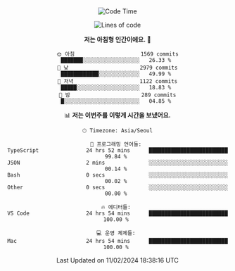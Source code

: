 <div align="center">

<br />

 <!--START_SECTION:waka-->
![Code Time](http://img.shields.io/badge/Code%20Time-2%2C051%20hrs%208%20mins-blue)

![Lines of code](https://img.shields.io/badge/%EC%A0%80%EB%8A%94%20%EC%97%AC%ED%83%9C%EA%B9%8C%EC%A7%80%20-3.6%20million%20%EC%A4%84%EC%9D%98%20%EC%BD%94%EB%93%9C%EB%A5%BC%20%EC%9E%91%EC%84%B1%ED%96%88%EC%96%B4%EC%9A%94.-blue)

**저는 아침형 인간이에요. 🐤** 

```text
🌞 아침                     1569 commits        ███████░░░░░░░░░░░░░░░░░░   26.33 % 
🌆 낮　                     2979 commits        ████████████░░░░░░░░░░░░░   49.99 % 
🌃 저녁                     1122 commits        █████░░░░░░░░░░░░░░░░░░░░   18.83 % 
🌙 밤　                     289 commits         █░░░░░░░░░░░░░░░░░░░░░░░░   04.85 % 
```


📊 **저는 이번주를 이렇게 시간을 보냈어요.** 

```text
🕑︎ Timezone: Asia/Seoul

💬 프로그래밍 언어들: 
TypeScript               24 hrs 52 mins      █████████████████████████   99.84 % 
JSON                     2 mins              ░░░░░░░░░░░░░░░░░░░░░░░░░   00.14 % 
Bash                     0 secs              ░░░░░░░░░░░░░░░░░░░░░░░░░   00.02 % 
Other                    0 secs              ░░░░░░░░░░░░░░░░░░░░░░░░░   00.00 % 

🔥 에디터들: 
VS Code                  24 hrs 54 mins      █████████████████████████   100.00 % 

💻 운영 체제들: 
Mac                      24 hrs 54 mins      █████████████████████████   100.00 % 
```


 Last Updated on 11/02/2024 18:38:16 UTC
<!--END_SECTION:waka-->

</div>
